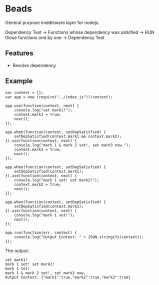 # Beads

General purpose middleware layer for nodejs.

Dependency Test -> Functions whose dependency was satisfied -> RUN those functions one by one -> Dependency Test

## Features

- Resolve dependency

## Example

```
var context = {};
var app = new (require("../index.js"))(context);

app.use(function(context, next) {
    console.log("set mark1!");
    context.mark1 = true;
    next();
});

app.when(function(context, setDepSatisfied) {
    setDepSatisfied(context.mark1 && context.mark2);
}).use(function(context, next) {
    console.log("mark 1 & mark 2 set!, set mark3 now.");
    context.mark3 = true;
    next();
});

app.when(function(context, setDepSatisfied) {
    setDepSatisfied(context.mark1);
}).use(function(context, next) {
    console.log("mark 1 set! set mark2!");
    context.mark2 = true;
    next();
});

app.when(function(context, setDepSatisfied) {
    setDepSatisfied(context.mark1);
}).use(function(context, next) {
    console.log("mark 1 set!");
    next();
});

app.run(function(err, context) {
    console.log("Output Context: " + JSON.stringify(context));
});
```

The output:
```
set mark1!
mark 1 set! set mark2!
mark 1 set!
mark 1 & mark 2 set!, set mark3 now.
Output Context: {"mark1":true,"mark2":true,"mark3":true}
```
